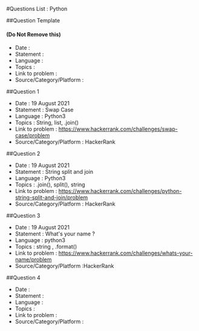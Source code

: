#Questions List : Python

##Question Template 
#### (Do Not Remove this)
- Date : 
- Statement : 
- Language :
- Topics :
- Link to problem :
- Source/Category/Platform :

##Question 1
- Date : 19 August 2021
- Statement : Swap Case 
- Language : Python3
- Topics : String, list, .join()
- Link to problem : https://www.hackerrank.com/challenges/swap-case/problem
- Source/Category/Platform : HackerRank

##Question 2
- Date : 19 August 2021
- Statement : String split and join
- Language : Python3
- Topics : .join(), split(), string
- Link to problem : https://www.hackerrank.com/challenges/python-string-split-and-join/problem
- Source/Category/Platform : HackerRank

##Question 3
- Date : 19 August 2021
- Statement : What's your name ?
- Language : python3
- Topics : string , .format()
- Link to problem : https://www.hackerrank.com/challenges/whats-your-name/problem
- Source/Category/Platform :HackerRank

##Question 4
- Date : 
- Statement : 
- Language :
- Topics :
- Link to problem :
- Source/Category/Platform :